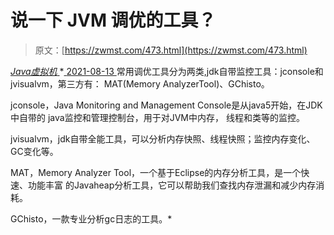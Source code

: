 <!--yml
category: 未分类
date: 0001-01-01 00:00:00
-->

# 说一下 JVM 调优的工具？

> 原文：[https://zwmst.com/473.html](https://zwmst.com/473.html)

   [ *Java虚拟机* ](https://zwmst.com/java%e8%99%9a%e6%8b%9f%e6%9c%ba)*[ <time datetime="2021-08-14T06:52:01+08:00"> 2021-08-13 </time> ](https://zwmst.com/473.html)  常用调优工具分为两类,jdk自带监控工具：jconsole和jvisualvm，第三方有： MAT(Memory AnalyzerTool)、GChisto。

jconsole，Java Monitoring and Management Console是从java5开始，在JDK中自带的 java监控和管理控制台，用于对JVM中内存， 线程和类等的监控。

jvisualvm，jdk自带全能工具，可以分析内存快照、线程快照；监控内存变化、GC变化等。

MAT，Memory Analyzer Tool，一个基于Eclipse的内存分析工具，是一个快速、功能丰富 的Javaheap分析工具，它可以帮助我们查找内存泄漏和减少内存消耗。

GChisto，一款专业分析gc日志的工具。*